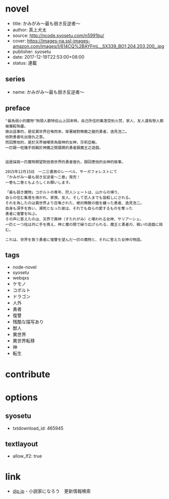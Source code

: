 # novel

- title: かみがみ〜最も弱き反逆者〜
- author: 真上犬太
- source: http://ncode.syosetu.com/n5991bu/
- cover: https://images-na.ssl-images-amazon.com/images/I/614CQ%2BAYFmL._SX339_BO1,204,203,200_.jpg
- publisher: syosetu
- date: 2017-12-19T22:53:00+08:00
- status: 連載

## series

- name: かみがみ〜最も弱き反逆者〜

## preface


```
"最為弱小的魔物"狗頭人歇特從山上回來時，自己所住的集落受到火焚，家人、友人還有戀人都被屠殺殆盡。
做出這事的，是從異世界召喚而來，穿著絕對無敵之鎧的勇者，逸見浩二。
他對勇者吼出復仇之意。
而回應他的，是於天界被嘲笑為廢神的女神，莎莉亞榭。
一匹跟一柱攜手挑戰於神魔之間展開的勇者跟魔王之遊戲。


這是描寫一匹魔物期望對拯救世界的勇者復仇，跟回應他的女神的故事。

2015年12月15日　一二三書房のレーベル、サーガフォレストにて
「かみがみ～最も弱き反逆者～二巻」発売！
一巻も二巻ともよろしくお願いします。

「最も弱き魔物」コボルトの青年、狩人シェートは、山からの帰り、
自らの住む集落を焼かれ、家族、友人、そして恋人までも皆殺しにされる。
それを為したのは異世界より召喚された、絶対無敵の鎧を纏った勇者、逸見浩二。
自身も深手を負い、瀕死となった彼は、それでも自らの愛するものを奪った
勇者に復讐を叫ぶ。
その声に答えたのは、天界で廃神（すたれがみ）と嘲われる女神、サリアーシェ。
一匹と一つ柱は共に手を携え、神と魔の間で繰り広げられる、魔王と勇者の、戦いの遊戯に挑む。

これは、世界を救う勇者に復讐を望んだ一匹の魔物と、それに答えた女神の物語。
```

## tags

- node-novel
- syosetu
- webqxs
- ケモノ
- コボルト
- ドラゴン
- 人外
- 勇者
- 復讐
- 残酷な描写あり
- 獣人
- 異世界
- 異世界転移
- 神
- 転生

# contribute


# options

## syosetu

- txtdownload_id: 465945

## textlayout

- allow_lf2: true

# link

- [dip.jp](https://narou.dip.jp/search.php?text=n5991bu&novel=all&genre=all&new_genre=all&length=0&down=0&up=100) - 小説家になろう　更新情報検索


